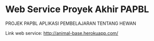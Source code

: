 # Web Service Proyek Akhir PAPBL
PROJEK PAPBL APLIKASI PEMBELAJARAN TENTANG HEWAN

Link web service:
http://animal-base.herokuapp.com/

